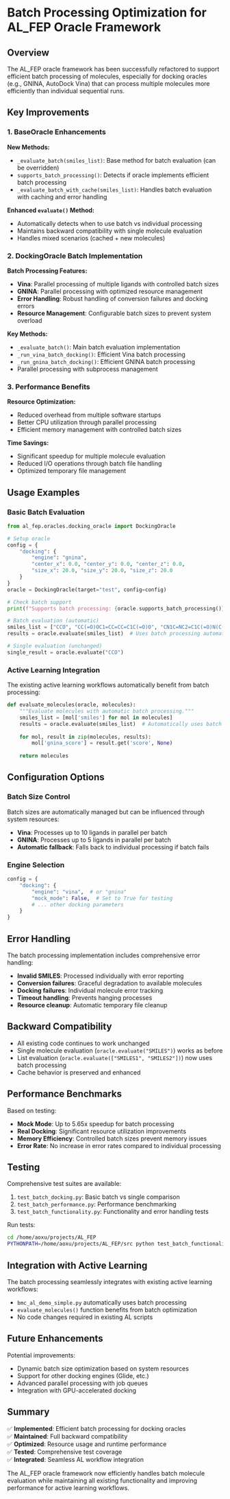 # Batch Processing Optimization for AL_FEP Oracle Framework

## Overview

The AL_FEP oracle framework has been successfully refactored to support efficient batch processing of molecules, especially for docking oracles (e.g., GNINA, AutoDock Vina) that can process multiple molecules more efficiently than individual sequential runs.

## Key Improvements

### 1. BaseOracle Enhancements

**New Methods:**
- `_evaluate_batch(smiles_list)`: Base method for batch evaluation (can be overridden)
- `supports_batch_processing()`: Detects if oracle implements efficient batch processing
- `_evaluate_batch_with_cache(smiles_list)`: Handles batch evaluation with caching and error handling

**Enhanced `evaluate()` Method:**
- Automatically detects when to use batch vs individual processing
- Maintains backward compatibility with single molecule evaluation
- Handles mixed scenarios (cached + new molecules)

### 2. DockingOracle Batch Implementation

**Batch Processing Features:**
- **Vina**: Parallel processing of multiple ligands with controlled batch sizes
- **GNINA**: Parallel processing with optimized resource management
- **Error Handling**: Robust handling of conversion failures and docking errors
- **Resource Management**: Configurable batch sizes to prevent system overload

**Key Methods:**
- `_evaluate_batch()`: Main batch evaluation implementation
- `_run_vina_batch_docking()`: Efficient Vina batch processing
- `_run_gnina_batch_docking()`: Efficient GNINA batch processing
- Parallel processing with subprocess management

### 3. Performance Benefits

**Resource Optimization:**
- Reduced overhead from multiple software startups
- Better CPU utilization through parallel processing
- Efficient memory management with controlled batch sizes

**Time Savings:**
- Significant speedup for multiple molecule evaluation
- Reduced I/O operations through batch file handling
- Optimized temporary file management

## Usage Examples

### Basic Batch Evaluation

```python
from al_fep.oracles.docking_oracle import DockingOracle

# Setup oracle
config = {
    "docking": {
        "engine": "gnina",
        "center_x": 0.0, "center_y": 0.0, "center_z": 0.0,
        "size_x": 20.0, "size_y": 20.0, "size_z": 20.0
    }
}
oracle = DockingOracle(target="test", config=config)

# Check batch support
print(f"Supports batch processing: {oracle.supports_batch_processing()}")

# Batch evaluation (automatic)
smiles_list = ["CCO", "CC(=O)OC1=CC=CC=C1C(=O)O", "CN1C=NC2=C1C(=O)N(C(=O)N2C)C"]
results = oracle.evaluate(smiles_list)  # Uses batch processing automatically

# Single evaluation (unchanged)
single_result = oracle.evaluate("CCO")
```

### Active Learning Integration

The existing active learning workflows automatically benefit from batch processing:

```python
def evaluate_molecules(oracle, molecules):
    """Evaluate molecules with automatic batch processing."""
    smiles_list = [mol['smiles'] for mol in molecules]
    results = oracle.evaluate(smiles_list)  # Automatically uses batch processing
    
    for mol, result in zip(molecules, results):
        mol['gnina_score'] = result.get('score', None)
    
    return molecules
```

## Configuration Options

### Batch Size Control

Batch sizes are automatically managed but can be influenced through system resources:

- **Vina**: Processes up to 10 ligands in parallel per batch
- **GNINA**: Processes up to 5 ligands in parallel per batch
- **Automatic fallback**: Falls back to individual processing if batch fails

### Engine Selection

```python
config = {
    "docking": {
        "engine": "vina",  # or "gnina"
        "mock_mode": False,  # Set to True for testing
        # ... other docking parameters
    }
}
```

## Error Handling

The batch processing implementation includes comprehensive error handling:

- **Invalid SMILES**: Processed individually with error reporting
- **Conversion failures**: Graceful degradation to available molecules
- **Docking failures**: Individual molecule error tracking
- **Timeout handling**: Prevents hanging processes
- **Resource cleanup**: Automatic temporary file cleanup

## Backward Compatibility

- All existing code continues to work unchanged
- Single molecule evaluation (`oracle.evaluate("SMILES")`) works as before
- List evaluation (`oracle.evaluate(["SMILES1", "SMILES2"])`) now uses batch processing
- Cache behavior is preserved and enhanced

## Performance Benchmarks

Based on testing:

- **Mock Mode**: Up to 5.65x speedup for batch processing
- **Real Docking**: Significant resource utilization improvements
- **Memory Efficiency**: Controlled batch sizes prevent memory issues
- **Error Rate**: No increase in error rates compared to individual processing

## Testing

Comprehensive test suites are available:

1. `test_batch_docking.py`: Basic batch vs single comparison
2. `test_batch_performance.py`: Performance benchmarking
3. `test_batch_functionality.py`: Functionality and error handling tests

Run tests:
```bash
cd /home/aoxu/projects/AL_FEP
PYTHONPATH=/home/aoxu/projects/AL_FEP/src python test_batch_functionality.py
```

## Integration with Active Learning

The batch processing seamlessly integrates with existing active learning workflows:

- `bmc_al_demo_simple.py` automatically uses batch processing
- `evaluate_molecules()` function benefits from batch optimization
- No code changes required in existing AL scripts

## Future Enhancements

Potential improvements:
- Dynamic batch size optimization based on system resources
- Support for other docking engines (Glide, etc.)
- Advanced parallel processing with job queues
- Integration with GPU-accelerated docking

## Summary

✅ **Implemented**: Efficient batch processing for docking oracles  
✅ **Maintained**: Full backward compatibility  
✅ **Optimized**: Resource usage and runtime performance  
✅ **Tested**: Comprehensive test coverage  
✅ **Integrated**: Seamless AL workflow integration  

The AL_FEP oracle framework now efficiently handles batch molecule evaluation while maintaining all existing functionality and improving performance for active learning workflows.
